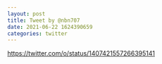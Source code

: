 ```yaml
--- 
layout: post 
title: Tweet by @nbn707 
date: 2021-06-22 1624390659 
categories: twitter 
--- 
```

https://twitter.com/o/status/1407421557266395141